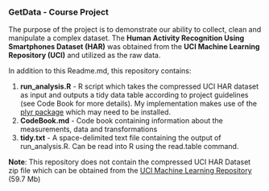 ### GetData - Course Project

The purpose of the project is to demonstrate our ability to collect, clean and manipulate a complex dataset. The **Human Activity Recognition Using Smartphones Dataset (HAR)** was obtained from the **UCI Machine Learning Repository (UCI)** and utilized as the raw data.

In addition to this Readme.md, this repository contains:  
1. **run_analysis.R** - R script which takes the compressed UCI HAR dataset as input and outputs a tidy data table according to project guidelines (see Code Book for more details). My implementation makes use of the [plyr package](http://cran.r-project.org/web/packages/plyr/index.html) which may need to be installed.  
2. **CodeBook.md** - Code book containing information about the measurements, data and transformations  
3. **tidy.txt** - A space-delimited text file containing the output of run_analysis.R. Can be read into R using the read.table command.

**Note**: This repository does not contain the compressed UCI HAR Dataset zip file which can be obtained from the [UCI Machine Learning Repository](http://archive.ics.uci.edu/ml/datasets/Human+Activity+Recognition+Using+Smartphones) (59.7 Mb)

